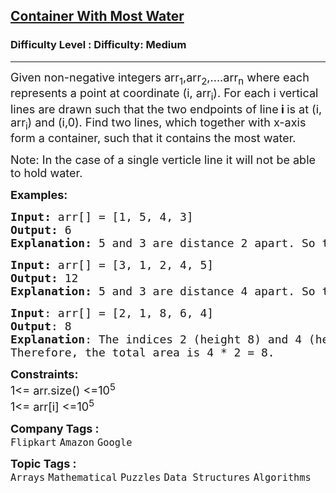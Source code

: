 <h2><a href="https://www.geeksforgeeks.org/problems/container-with-most-water0535/1?page=6&difficulty=Medium&status=unsolved&sortBy=difficulty">Container With Most Water</a></h2><h3>Difficulty Level : Difficulty: Medium</h3><hr><div class="problems_problem_content__Xm_eO"><p><span style="font-size: 18px;">Given non-negative integers arr<sub>1</sub>,arr<sub>2</sub>,....arr<sub>n</sub> where each represents a point at coordinate (i, arr<sub>i</sub>). For each i vertical lines are drawn such that the two endpoints of line<strong> i </strong>is at (i, arr<sub>i</sub>) and (i,0). Find two lines, which together with x-axis form a container, such that it contains the most water. </span></p>
<p><span style="font-size: 18px;">Note: In the case of a single verticle line it will not be able to hold water.</span></p>
<p><span style="font-size: 18px;"><strong>Examples:</strong></span></p>
<pre><span style="font-size: 18px;"><strong>Input: </strong>arr[] = [1, 5, 4, 3]
<strong>Output: </strong>6<strong>
Explanation: </strong>5 and 3 are distance 2 apart. So the size of the base = 2. Height of container = min(5, 3) = 3. So total area = 3 * 2 = 6.</span></pre>
<pre><span style="font-size: 18px;"><strong style="font-size: 18px;">Input: </strong><span style="font-size: 18px;">arr[] = [3, 1, 2, 4, 5]
</span><strong style="font-size: 18px;">Output: </strong><span style="font-size: 18px;">12</span><strong style="font-size: 18px;">
Explanation: </strong><span style="font-size: 18px;">5 and 3 are distance 4 apart. So the size of the base = 4. Height of container = min(5, 3) = 3. So total area = 4 * 3 = 12.</span></span></pre>
<pre><span style="font-size: 18px;"><span style="font-size: 18px;"><strong>Input</strong>: arr[] = [2, 1, 8, 6, 4]<br><strong>Output</strong>: 8 <br></span></span><span style="font-size: 18px;"><strong>Explanation</strong>: The indices 2 (height 8) and 4 (height 4) are distance 2 apart. So the size of the base is 2. The height of the container is the minimum of 8 and 4, which is 4. <br>Therefore, the total area is 4 * 2 = 8.</span></pre>
<p><span style="font-size: 18px;"><strong>Constraints:</strong><br>1&lt;= arr.size() &lt;=10<sup>5</sup><br>1&lt;= arr[i] &lt;=10<sup>5</sup></span></p></div><p><span style=font-size:18px><strong>Company Tags : </strong><br><code>Flipkart</code>&nbsp;<code>Amazon</code>&nbsp;<code>Google</code>&nbsp;<br><p><span style=font-size:18px><strong>Topic Tags : </strong><br><code>Arrays</code>&nbsp;<code>Mathematical</code>&nbsp;<code>Puzzles</code>&nbsp;<code>Data Structures</code>&nbsp;<code>Algorithms</code>&nbsp;